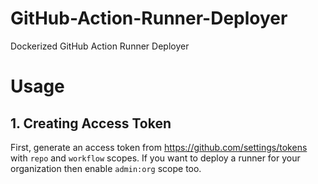 # GitHub-Action-Runner-Deployer
Dockerized GitHub Action Runner Deployer

# Usage
## 1. Creating Access Token
First, generate an access token from https://github.com/settings/tokens with `repo` and `workflow` scopes. If you want to deploy a runner for your organization then enable `admin:org` scope too.
